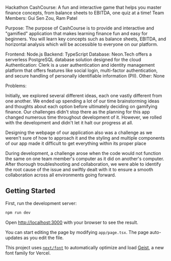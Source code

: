 Hackathon
CashCourse: A fun and interactive game that helps you master finance concepts, from balance sheets to EBITDA, one quiz at a time!
Team Members: Gui Sen Zou, Ram Patel

Purpose: The purpose of CashCourse is to provide and interactive and "gamified" application that makes learning finance fun and easy for beginners. You will learn key concepts such as balance sheets, EBITDA, and horizontal analysis which will be accessible to everyone on our platform.

Frontend: Node.js
Backend: TypeScript
Database: Neon.Tech offers a serverless PostgreSQL database solution designed for the cloud 
Authentication: Clerk is a user authentication and identity management platform that offers features like social login, multi-factor authentication, and secure handling of personally identifiable information (PII).
Other: None

Problems: 

Initially, we explored several different ideas, each one vastly different from one another. We ended up spending a lot of our time brainstorming ideas and thoughts about each option before ultimately deciding on gamifying finance. Our challenges didn't stop there as the planning for this app changed numerous time throughout development of it. However, we rolled with the development and didn't let it halt our progress at all.

Designing the webpage of our application also was a challenge as we weren't sure of how to approach it and the styling and multiple components of our app made it difficult to get everything within its proper place

During development, a challenge arose when the code would not function the same on one team member's computer as it did on another's computer. After thorough troubleshooting and collaboration, we were able to identify the root cause of the issue and swiftly dealt with it to ensure a smooth collaboration across all environments going forward.


## Getting Started

First, run the development server:

```bash
npm run dev
```

Open [http://localhost:3000](http://localhost:3000) with your browser to see the result.

You can start editing the page by modifying `app/page.tsx`. The page auto-updates as you edit the file.

This project uses [`next/font`](https://nextjs.org/docs/app/building-your-application/optimizing/fonts) to automatically optimize and load [Geist](https://vercel.com/font), a new font family for Vercel.